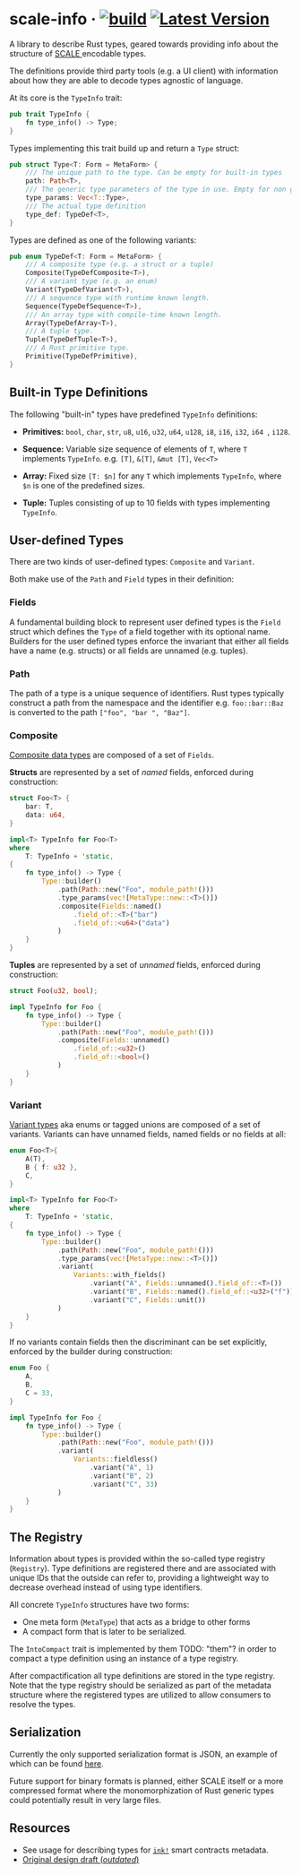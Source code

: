 # scale-info &middot; [![build][a1]][a2] [![Latest Version][b1]][b2]

[a1]: https://github.com/paritytech/scale-info/workflows/Rust/badge.svg
[a2]: https://github.com/paritytech/scale-info/actions?query=workflow%3ARust+branch%3Amaster
[b1]: https://img.shields.io/crates/v/scale-info.svg
[b2]: https://crates.io/crates/scale-info

A library to describe Rust types, geared towards providing info about the structure of [SCALE
](https://github.com/paritytech/parity-scale-codec) encodable types.

The definitions provide third party tools (e.g. a UI client) with information about how they
are able to decode types agnostic of language.

At its core is the `TypeInfo` trait:

```rust
pub trait TypeInfo {
    fn type_info() -> Type;
}
```

Types implementing this trait build up and return a `Type` struct:

```rust
pub struct Type<T: Form = MetaForm> {
	/// The unique path to the type. Can be empty for built-in types
	path: Path<T>,
	/// The generic type parameters of the type in use. Empty for non generic types
	type_params: Vec<T::Type>,
	/// The actual type definition
	type_def: TypeDef<T>,
}
```
Types are defined as one of the following variants:
```rust
pub enum TypeDef<T: Form = MetaForm> {
	/// A composite type (e.g. a struct or a tuple)
	Composite(TypeDefComposite<T>),
	/// A variant type (e.g. an enum)
	Variant(TypeDefVariant<T>),
	/// A sequence type with runtime known length.
	Sequence(TypeDefSequence<T>),
	/// An array type with compile-time known length.
	Array(TypeDefArray<T>),
	/// A tuple type.
	Tuple(TypeDefTuple<T>),
	/// A Rust primitive type.
	Primitive(TypeDefPrimitive),
}
```

## Built-in Type Definitions

The following "built-in" types have predefined `TypeInfo` definitions:

- **Primitives:** `bool`, `char`, `str`, `u8`, `u16`, `u32`, `u64`, `u128`, `i8`, `i16`, `i32`, `i64
`, `i128`.

- **Sequence:** Variable size sequence of elements of `T`, where `T` implements `TypeInfo`. e.g. `[T]`, `&[T]`, `&mut
 [T]`, `Vec<T>`

- **Array:** Fixed size `[T: $n]` for any `T` which implements `TypeInfo`, where `$n` is one of the
 predefined sizes.

- **Tuple:** Tuples consisting of up to 10 fields with types implementing `TypeInfo`.

## User-defined Types

There are two kinds of user-defined types: `Composite` and `Variant`.

Both make use of the `Path` and `Field` types in their definition:

### Fields

A fundamental building block to represent user defined types is the `Field` struct which defines the `Type` of a
field together with its optional name. Builders for the user defined types enforce the invariant that either all
fields have a name (e.g. structs) or all fields are unnamed (e.g. tuples).

### Path

The path of a type is a unique sequence of identifiers. Rust types typically construct a path from
the namespace and the identifier e.g. `foo::bar::Baz` is converted to the path `["foo", "bar
", "Baz"]`.

### Composite

[Composite data types](https://en.wikipedia.org/wiki/Composite_data_type) are composed of a set of `Fields`.

**Structs** are represented by a set of *named* fields, enforced during construction:

```rust
struct Foo<T> {
    bar: T,
    data: u64,
}

impl<T> TypeInfo for Foo<T>
where
    T: TypeInfo + 'static,
{
    fn type_info() -> Type {
        Type::builder()
            .path(Path::new("Foo", module_path!()))
            .type_params(vec![MetaType::new::<T>()])
            .composite(Fields::named()
                .field_of::<T>("bar")
                .field_of::<u64>("data")
            )
    }
}
```

**Tuples** are represented by a set of *unnamed* fields, enforced during construction:

```rust
struct Foo(u32, bool);

impl TypeInfo for Foo {
    fn type_info() -> Type {
        Type::builder()
            .path(Path::new("Foo", module_path!()))
            .composite(Fields::unnamed()
                .field_of::<u32>()
                .field_of::<bool>()
            )
    }
}
```

### Variant

[Variant types](https://en.wikipedia.org/wiki/Tagged_union) aka enums or tagged unions are
composed of a set of variants. Variants can have unnamed fields, named fields or no fields at all:

```rust
enum Foo<T>{
    A(T),
    B { f: u32 },
    C,
}

impl<T> TypeInfo for Foo<T>
where
    T: TypeInfo + 'static,
{
    fn type_info() -> Type {
        Type::builder()
            .path(Path::new("Foo", module_path!()))
            .type_params(vec![MetaType::new::<T>()])
            .variant(
                Variants::with_fields()
                    .variant("A", Fields::unnamed().field_of::<T>())
                    .variant("B", Fields::named().field_of::<u32>("f"))
                    .variant("C", Fields::unit())
            )
    }
}
```

If no variants contain fields then the discriminant can be set explicitly, enforced by the
builder during construction:

```rust
enum Foo {
    A,
    B,
    C = 33,
}

impl TypeInfo for Foo {
    fn type_info() -> Type {
        Type::builder()
            .path(Path::new("Foo", module_path!()))
            .variant(
                Variants::fieldless()
                    .variant("A", 1)
                    .variant("B", 2)
                    .variant("C", 33)
            )
    }
}
```

## The Registry

Information about types is provided within the so-called type registry (`Registry`).
Type definitions are registered there and are associated with unique IDs that the outside
can refer to, providing a lightweight way to decrease overhead instead of using type
identifiers.

All concrete `TypeInfo` structures have two forms:

- One meta form (`MetaType`) that acts as a bridge to other forms
- A compact form that is later to be serialized.

The `IntoCompact` trait is implemented by them TODO: "them"? in order to compact a type
definition using an instance of a type registry.

After compactification all type definitions are stored in the type registry.
Note that the type registry should be serialized as part of the metadata structure where the
registered types are utilized to allow consumers to resolve the types.

## Serialization

Currently the only supported serialization format is JSON, an example of which can be found
[here](https://github.com/paritytech/scale-info/blob/master/test_suite/tests/json.rs).

Future support for binary formats is planned, either SCALE itself or a more compressed format where
the monomorphization of Rust generic types could potentially result in very large files.

## Resources

- See usage for describing types for [`ink!`](https://github.com/paritytech/ink/blob/master/crates/metadata/src/specs.rs) smart contracts metadata.
- [Original design draft (*outdated*)](https://hackmd.io/0wWm0ueBSF26m2pBG5NaeQ?view)
